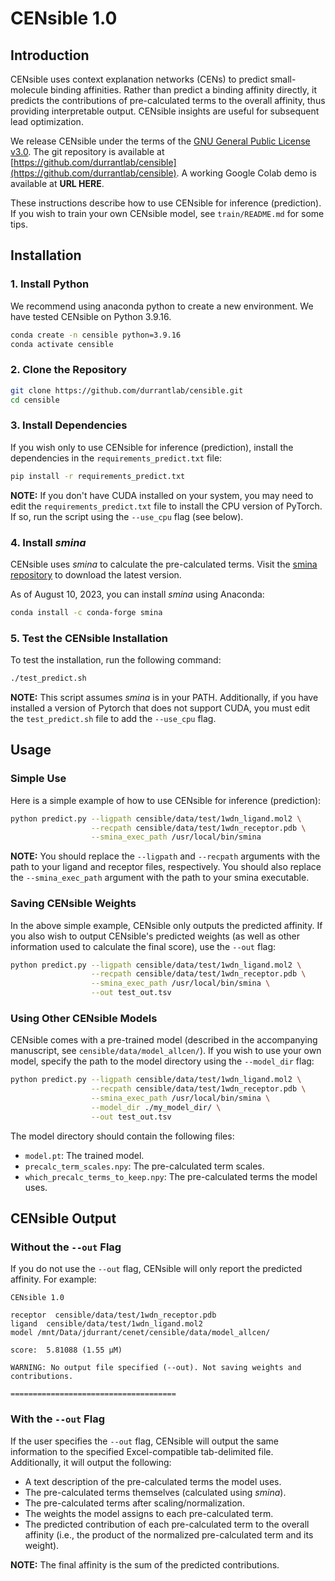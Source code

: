 # CENsible 1.0

## Introduction

CENsible uses context explanation networks (CENs) to predict small-molecule
binding affinities. Rather than predict a binding affinity directly, it predicts
the contributions of pre-calculated terms to the overall affinity, thus
providing interpretable output. CENsible insights are useful for subsequent lead
optimization.

We release CENsible under the terms of the [GNU General Public License
v3.0](https://github.com/durrantlab/censible/blob/main/LICENSE.md). The git
repository is available at
[https://github.com/durrantlab/censible](https://github.com/durrantlab/censible).
A working Google Colab demo is available at **URL HERE**.

These instructions describe how to use CENsible for inference (prediction). If
you wish to train your own CENsible model, see `train/README.md` for some tips.

## Installation

### 1. Install Python

We recommend using anaconda python to create a new environment. We have tested
CENsible on Python 3.9.16.

```bash
conda create -n censible python=3.9.16
conda activate censible
```

### 2. Clone the Repository

```bash
git clone https://github.com/durrantlab/censible.git
cd censible
```

### 3. Install Dependencies

If you wish only to use CENsible for inference (prediction), install the
dependencies in the `requirements_predict.txt` file:

```bash
pip install -r requirements_predict.txt
```

**NOTE:** If you don't have CUDA installed on your system, you may need to edit
the `requirements_predict.txt` file to install the CPU version of PyTorch. If
so, run the script using the `--use_cpu` flag (see below).

### 4. Install _smina_

CENsible uses _smina_ to calculate the pre-calculated terms. Visit the [smina
repository](https://sourceforge.net/projects/smina/) to download the latest
version.

As of August 10, 2023, you can install _smina_ using Anaconda:

```bash
conda install -c conda-forge smina
```

### 5. Test the CENsible Installation

To test the installation, run the following command:

```bash
./test_predict.sh
```

**NOTE:** This script assumes _smina_ is in your PATH. Additionally, if you have
installed a version of Pytorch that does not support CUDA, you must edit the
`test_predict.sh` file to add the `--use_cpu` flag.

## Usage

### Simple Use

Here is a simple example of how to use CENsible for inference (prediction):

```bash
python predict.py --ligpath censible/data/test/1wdn_ligand.mol2 \
                  --recpath censible/data/test/1wdn_receptor.pdb \
                  --smina_exec_path /usr/local/bin/smina
```

**NOTE:** You should replace the `--ligpath` and `--recpath` arguments with the
path to your ligand and receptor files, respectively. You should also replace
the `--smina_exec_path` argument with the path to your smina executable.

### Saving CENsible Weights

In the above simple example, CENsible only outputs the predicted affinity. If
you also wish to output CENsible's predicted weights (as well as other
information used to calculate the final score), use the `--out` flag:

```bash
python predict.py --ligpath censible/data/test/1wdn_ligand.mol2 \
                  --recpath censible/data/test/1wdn_receptor.pdb \
                  --smina_exec_path /usr/local/bin/smina \
                  --out test_out.tsv
```

### Using Other CENsible Models

CENsible comes with a pre-trained model (described in the accompanying
manuscript, see `censible/data/model_allcen/`). If you wish to use your own
model, specify the path to the model directory using the `--model_dir` flag:

```bash
python predict.py --ligpath censible/data/test/1wdn_ligand.mol2 \
                  --recpath censible/data/test/1wdn_receptor.pdb \
                  --smina_exec_path /usr/local/bin/smina \
                  --model_dir ./my_model_dir/ \
                  --out test_out.tsv
```

The model directory should contain the following files:

-   `model.pt`: The trained model.
-   `precalc_term_scales.npy`: The pre-calculated term scales.
-   `which_precalc_terms_to_keep.npy`: The pre-calculated terms the model uses.

## CENsible Output

### Without the `--out` Flag

If you do not use the `--out` flag, CENsible will only report the predicted
affinity. For example:

```text
CENsible 1.0

receptor  censible/data/test/1wdn_receptor.pdb
ligand  censible/data/test/1wdn_ligand.mol2
model /mnt/Data/jdurrant/cenet/censible/data/model_allcen/

score:  5.81088 (1.55 µM)

WARNING: No output file specified (--out). Not saving weights and contributions.

=====================================
```

### With the `--out` Flag

If the user specifies the `--out` flag, CENsible will output the same
information to the specified Excel-compatible tab-delimited file. Additionally,
it will output the following:

- A text description of the pre-calculated terms the model uses.
- The pre-calculated terms themselves (calculated using _smina_).
- The pre-calculated terms after scaling/normalization.
- The weights the model assigns to each pre-calculated term.
- The predicted contribution of each pre-calculated term to the overall affinity
  (i.e., the product of the normalized pre-calculated term and its weight).

**NOTE:** The final affinity is the sum of the predicted contributions.
